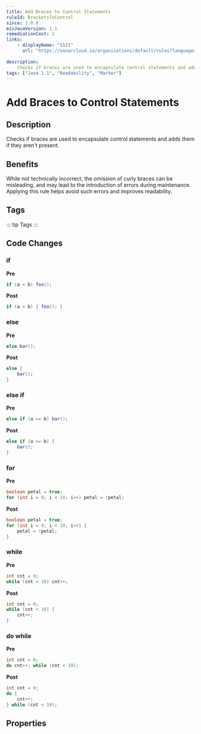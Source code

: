 ```yaml
---
title: Add Braces to Control Statements
ruleId: BracketsToControl
since: 1.0.0
minJavaVersion: 1.1
remediationCost: 2
links:
    - displayName: "S121"
      url: "https://sonarcloud.io/organizations/default/rules?languages=java&open=java%3AS121&q=S121"
    
description:
    Checks if braces are used to encapsulate control statements and adds them if they aren't present.
tags: ["Java 1.1", "Readability", "Marker"]
---
```


# Add Braces to Control Statements

## Description

Checks if braces are used to encapsulate control statements and adds them if they aren't present.

## Benefits

While not technically incorrect, the omission of curly braces can be misleading, and may lead to the introduction of errors during maintenance.
Applying this rule helps avoid such errors and improves readability.

## Tags

::: tip Tags
<TagLinks />
:::

## Code Changes

### if

__Pre__

``` java
if (a < b) foo();
```

__Post__

``` java
if (a < b) { foo(); }
```

### else

__Pre__

``` java
else bar();
```
__Post__

``` java
else {
    bar();
}
```
### else if

__Pre__

``` java
else if (a >= b) bar();
```
__Post__

``` java
else if (a >= b) {
    bar();
}
```

### for

__Pre__
``` java
boolean petal = true;
for (int i = 0; i < 10; i++) petal = !petal;
```
__Post__
``` java
boolean petal = true;
for (int i = 0; i < 10; i++) {
    petal = !petal;
}
```

### while

__Pre__
``` java
int cnt = 0;
while (cnt < 10) cnt++;
```
__Post__
``` java
int cnt = 0;
while (cnt < 10) {
    cnt++;
}
```
### do while

__Pre__
``` java
int cnt = 0;
do cnt++; while (cnt < 10);
```
__Post__
``` java
int cnt = 0;
do {
    cnt++;
} while (cnt < 10);
```

<VersionNotice />


## Properties

<RuleProperties />
